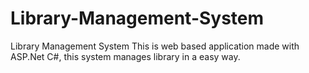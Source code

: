 # Library-Management-System


Library Management System This is web based application made with ASP.Net C#, this system manages library in a easy way.




